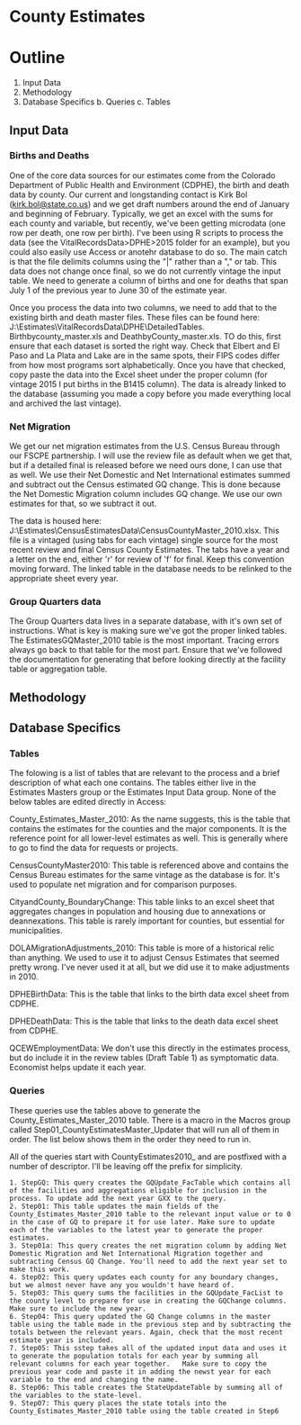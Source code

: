 # County Estimates

# Outline
1. Input Data
2. Methodology
3. Database Specifics
	b. Queries
	c. Tables

## Input Data
### Births and Deaths
One of the core data sources for our estimates come from the Colorado Department of Public Health and Environment (CDPHE), the birth and death data by county.  Our current and longstanding contact is Kirk Bol (kirk.bol@state.co.us) and we get draft numbers around the end of January and beginning of February.  Typically, we get an excel with the sums for each county and variable, but recently, we've been getting microdata (one row per death, one row per birth).  I've been using R scripts to process the data (see the VitalRecordsData>DPHE>2015 folder for an example), but you could also easily use Access or anotehr database to do so.  The main catch is that the file delimits columns using the "|" rather than a "," or tab.  This data does not change once final, so we do not currently vintage the input table.  We need to generate a column of births and one for deaths that span July 1 of the previous year to June 30 of the estimate year. 

Once you process the data into two columns, we need to add that to the existing birth and death master files.  These files can be found here: J:\Estimates\VitalRecordsData\DPHE\DetailedTables.  Birthbycounty_master.xls and DeathbyCounty_master.xls.  TO do this, first ensure that each dataset is sorted the right way.  Check that Elbert and El Paso and La Plata and Lake are in the same spots, their FIPS codes differ from how most programs sort alphabetically.  Once you have that checked, copy paste the data into the Excel sheet under the proper column (for vintage 2015 I put births in the B1415 column). The data is already linked to the database (assuming you made a copy before you made everything local and archived the last vintage).  

### Net Migration
We get our net migration estimates from the U.S. Census Bureau through our FSCPE partnership.  I will use the review file as default when we get that, but if a detailed final is released before we need ours done, I can use that as well. We use their Net Domestic and Net International estimates summed and subtract out the Census estimated GQ change.  This is done because the Net Domestic Migration column includes GQ change.  We use our own estimates for that, so we subtract it out.  

The data is housed here: J:\Estimates\CensusEstimatesData\CensusCountyMaster_2010.xlsx.  This file is a vintaged (using tabs for each vintage) single source for the most recent review and final Census County Estimates.  The tabs have a year and a letter on the end, either 'r' for review of 'f' for final.  Keep this convention moving forward.  The linked table in the database needs to be relinked to the appropriate sheet every year.

### Group Quarters data
The Group Quarters data lives in a separate database, with it's own set of instructions.  What is key is making sure we've got the proper linked tables.  The EstimatesGQMaster_2010 table is the most important.  Tracing errors always go back to that table for the most part.  Ensure that we've followed the documentation for generating that before looking directly at the facility table or aggregation table.  

## Methodology
## Database Specifics
### Tables
The folowing is a list of tables that are relevant to the process and a brief description of what each one contains.  The tables either live in the Estimates Masters group or the Estimates Input Data group. None of the below tables are edited directly in Access:

County_Estimates_Master_2010:  As the name suggests, this is the table that contains the estimates for the counties and the major components.  It is the reference point for all lower-level estimates as well.  This is generally where to go to find the data for requests or projects.

CensusCountyMaster2010: This table is referenced above and contains the Census Bureau estimates for the same vintage as the database is for.  It's used to populate net migration and for comparison purposes.

CityandCounty_BoundaryChange:  This table links to an excel sheet that aggregates changes in population and housing due to annexations or deannexations.  This table is rarely important for counties, but essential for municipalities.

DOLAMigrationAdjustments_2010: This table is more of a historical relic than anything.  We used to use it to adjust Census Estimates that seemed pretty wrong. I've never used it at all, but we did use it to make adjustments in 2010.

DPHEBirthData: This is the table that links to the birth data excel sheet from CDPHE.

DPHEDeathData: This is the table that links to the death data excel sheet from CDPHE.

QCEWEmploymentData: We don't use this directly in the estimates process, but do include it in the review tables (Draft Table 1) as symptomatic data.  Economist helps update it each year.

### Queries
These queries use the tables above to generate the County_Estimates_Master_2010 table.  There is a macro in the Macros group called Step01_CountyEstimatesMaster_Updater that will run all of them in order.  The list below shows them in the order they need to run in.

All of the queries start with CountyEstimates2010_ and are postfixed with a number of descriptor.  I'll be leaving off the prefix for simplicity.

	1. StepGQ: This query creates the GQUpdate_FacTable which contains all of the facilities and aggregations eligible for inclusion in the process. To update add the next year GXX to the query.
	2. Step01: This table updates the main fields of the County_Estimates_Master_2010 table to the relevant input value or to 0 in the case of GQ to prepare it for use later. Make sure to update each of the variables to the latest year to generate the proper estimates.
	3. Step01a: This query creates the net migration column by adding Net Domestic Migration and Net International Migration together and subtracting Census GQ Change. You'll need to add the next year set to make this work.
	4. Step02: This query updates each county for any boundary changes, but we almost never have any you wouldn't have heard of.
	5. Step03: This query sums the facilities in the GQUpdate_FacList to the county level to prepare for use in creating the GQChange columns. Make sure to include the new year.
	6. Step04: This query updated the GQ Change columns in the master table using the table made in the previous step and by subtracting the totals between the relevant years. Again, check that the most recent estimate year is included.
	7. Step05: This sstep takes all of the updated input data and uses it to generate the population totals for each year by summing all relevant columns for each year together.   Make sure to copy the previous year code and paste it in adding the newst year for each variable to the end and changing the name.
	8. Step06: This table creates the StateUpdateTable by summing all of the variables to the state-level.
	9. Step07: This query places the state totals into the County_Estimates_Master_2010 table using the table created in Step6

